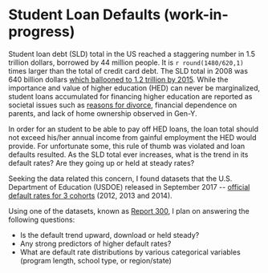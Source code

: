 # Student Loan Defaults (work-in-progress)

Student loan debt (SLD) total in the US reached a staggering number in 1.5 trillion dollars, borrowed by 44 million people. It is `r round(1480/620,1)` times larger than the total of credit card debt.  The SLD total in 2008 was 640 billion dollars [which ballooned to 1.2 trillion by 2015](https://www.politifact.com/truth-o-meter/statements/2015/aug/14/jeb-bush/jeb-bush-student-loan-debt-has-doubled-under-obama/). While the importance and value of higher education (HED) can never be marginalized, student loans accumulated for financing higher education are reported as societal issues such as [reasons for divorce](https://www.yahoo.com/amphtml/finance/news/millennial-marriages-crumbling-student-loan-debt-134145853.html), financial dependence on parents, and lack of home ownership observed in Gen-Y.  

In order for an student to be able to pay off HED loans, the loan total should not exceed his/her annual income from gainful employment the HED would provide.  For unfortunate some, this rule of thumb was violated and loan defaults resulted. As the SLD total ever increases, what is the trend in its default rates?  Are they going up or held at steady rates?  

Seeking the data related this concern, I found datasets that the U.S. Department of Education (USDOE) released in September 2017 -- [official default rates for 3 cohorts](https://www2.ed.gov/offices/OSFAP/defaultmanagement/cdr.html#table) (2012, 2013 and 2014).

Using one of the datasets, known as [Report 300](https://www2.ed.gov/offices/OSFAP/defaultmanagement/peps300.xlsx), I plan on answering the following questions:

- Is the default trend upward, download or held steady?
- Any strong predictors of higher default rates?
- What are default rate distributions by various categorical variables (program length, school type, or region/state)
